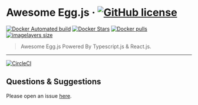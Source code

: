 # Awesome Egg.js &middot; [![GitHub license][license-square]][license-url] 

[![Docker Automated build][docker-automated-square]][docker-hub-url]
[![Docker Stars][docker-star-square]][docker-hub-url] 
[![Docker pulls][docker-pull-square]][docker-hub-url]
[![imagelayers size][imagelayers-size-square]][docker-hub-url]


[license-square]: https://img.shields.io/badge/license-MIT-blue.svg?style=flat-square
[docker-automated-square]: https://img.shields.io/docker/automated/thonatos/awesome-eggjs.svg?style=flat-square
[docker-star-square]: https://img.shields.io/docker/stars/thonatos/awesome-eggjs.svg?style=flat-square
[docker-pull-square]: https://img.shields.io/docker/pulls/thonatos/awesome-eggjs.svg?style=flat-square
[imagelayers-size-square]: https://img.shields.io/imagelayers/image-size/thonatos/awesome-eggjs/latest.svg?style=flat-square

[license-url]: https://github.com/thonatos/awesome-eggjs/blob/master/LICENSE
[docker-hub-url]: https://hub.docker.com/r/thonatos/awesome-eggjs/

> Awesome Egg.js Powered By Typescript.js & React.js.

---
[![CircleCI](https://circleci.com/gh/thonatos/awesome-eggjs.svg?style=svg)](https://circleci.com/gh/thonatos/awesome-eggjs)

## Questions & Suggestions

Please open an issue [here](https://github.com/thonatos/maidops/issues).